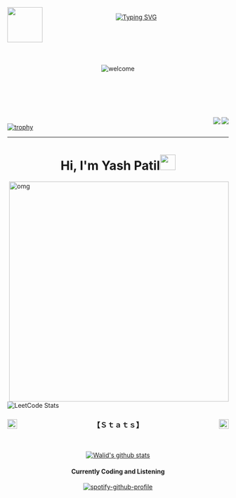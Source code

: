 <br>
<a href="https://github.com/Yash09042004">
<img src="https://media.tenor.com/zhIZszouG8QAAAAi/line-divider.gif" width="100%" height="2px"/>
</a>
<br/>
<a href="https://github.com/Yash09042004"> 
 <img align="left" src="https://user-images.githubusercontent.com/74038190/212284087-bbe7e430-757e-4901-90bf-4cd2ce3e1852.gif" width="80">    
</a>
<p align="center">
 
<a href="https://github.com/Yash09042004"> 
 <img src="https://readme-typing-svg.demolab.com?font=Georgia&size=18&duration=3000&pause=100&multiline=true&width=550&height=80&lines=Hello+There!!..&hearts;++Student+%7C+Information+Technology+;Competitive+Programmer+%7C+Active+And+Quick+Learner+%7C+Love+to+learn+new+stuffs..; " alt="Typing SVG" />
</a>

<br/>


<div align="center" style="margin:100px;" >
  <img src="https://media1.tenor.com/m/nCWPqFs5MqwAAAAC/anya-forger-jumpscare.gif" alt="welcome"/> 
</div>





<a href="https://github.com/Yash09042004">
<img src="https://media.tenor.com/zhIZszouG8QAAAAi/line-divider.gif" width="100%" height="2px"/>
</a>
<a href="https://github.com/Yash09042004"></a><a href="https://github.com/Yash09042004"><img align="right" width ="%" src="https://komarev.com/ghpvc/?username=Yash09042004&style=for-the-badge&color=50adff"></a><a href="https://github.com/Yash09042004"><img align="right" width ="%" src="https://img.shields.io/github/followers/Yash09042004?logo=github&style=for-the-badge"></a>
<!-- Trophies -->

[![trophy](https://github-profile-trophy.vercel.app/?username=Yash09042004&theme=onedark)](https://github.com/ryo-ma/github-profile-trophy)

<hr>


<h1 align="center"><b><span style="animation: rotate 3s infinite linear; animation-delay: 3s;">Hi, I'm Yash Patil</span></b><img src="https://media.giphy.com/media/hvRJCLFzcasrR4ia7z/giphy.gif" width="35"></h1>






<img align="right" alt="omg" width="500" src="https://media1.tenor.com/m/CHVEROnz6hMAAAAC/asta-black-clover.gif">



![LeetCode Stats](https://leetcard.jacoblin.cool/yashkiran2004?theme=unicorn&font=Abel&ext=heatmap)



<!--STATS-->


<h3 align="center">
 <a href="https://github.com/Yash09042004">
<img src="https://img1.picmix.com/output/stamp/original/9/8/7/3/473789_94059.gif" width="22" height="22" align="left" /> 
    </a> <a href="https://github.com/Yash09042004">
  <img src="https://img1.picmix.com/output/stamp/original/9/8/7/3/473789_94059.gif" width="22" height="22" align="right" />
   </a> 【﻿Ｓｔａｔｓ】 

</h3>

<a href="https://github.com/Yash09042004">
<img src="https://media.tenor.com/zhIZszouG8QAAAAi/line-divider.gif" width="100%" height="2px"  />
</a>
 
<br>


<p align="center">
 <br>


<a href="https://github.com/Yash09042004">

   <img align="center" src="https://github-readme-stats.vercel.app/api?username=Yash09042004&show_icons=true&line_height=30&rank_icon=github&show=discussions_answered&theme=algolia" alt="Walid's github stats"/>

</a>
<br>
<h4 align="center">
Currently Coding and Listening
</h4>
 <div align="center">


[![spotify-github-profile](https://spotify-github-profile.vercel.app/api/view?uid=31lr35jdezxe3wmm2chqjlpguxx4&cover_image=true&theme=default&show_offline=false&background_color=121212&interchange=false&bar_color=53b14f&bar_color_cover=false)](https://github.com/kittinan/spotify-github-profile)
<!--
**Yash09042004/Yash09042004** is a ✨ _special_ ✨ repository because its `README.md` (this file) appears on your GitHub profile.

Here are some ideas to get you started:

- 🔭 I’m currently working on ...
- 🌱 I’m currently learning ...
- 👯 I’m looking to collaborate on ...
- 🤔 I’m looking for help with ...
- 💬 Ask me about ...
- 📫 How to reach me: ...
- 😄 Pronouns: ...
- ⚡ Fun fact: ...
-->
